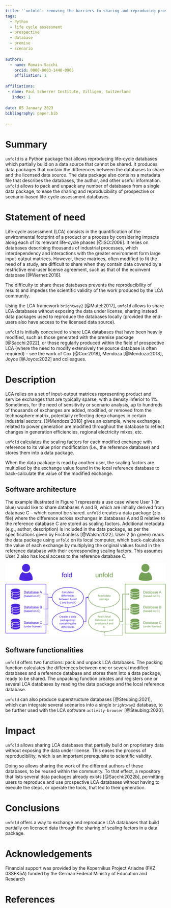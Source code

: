 ```yaml
---
title: '`unfold`: removing the barriers to sharing and reproducing prospective life-cycle assessment databases'
tags:
  - Python
  - life cycle assessment
  - prospective
  - database
  - premise
  - scenario

authors:
  - name: Romain Sacchi
    orcid: 0000-0003-1440-0905
    affiliation: 1

affiliations:
 - name: Paul Scherrer Institute, Villigen, Switzerland
   index: 1

date: 05 January 2023
bibliography: paper.bib

---
```


# Summary

`unfold` is a Python package that allows reproducing life-cycle databases which
partially build on a data source that cannot be shared. It produces 
data packages that contain the differences between the databases to share and 
the licensed data source. The data package also contains a metadata file that 
describes the databases, the author, and other useful information. `unfold` allows to 
pack and unpack any number of databases from a single data package, to ease the 
sharing and reproducibility of prospective or scenario-based life-cycle assessment 
databases.

# Statement of need

Life-cycle assessment (LCA) consists in the quantification of the environmental 
footprint of a product or a process by considering impacts along each of its 
relevant life-cycle phases [@ISO:2006]. It relies on databases describing 
thousands of industrial processes, which interdependency and interactions 
with the greater environment form large input-output matrices. 
However, these matrices, often modified to fit the need of a study, 
are difficult to share when they contain data covered by a restrictive 
end-user license agreement, such as that of the ecoinvent database [@Wernet:2016].

The difficulty to share these databases prevents the reproducibility of results 
and impedes the scientific validity of the work produced by the LCA community.

Using the LCA framework `brightway2` [@Mutel:2017], `unfold` allows to share LCA 
databases without exposing the data under license, sharing instead data packages used 
to reproduce the databases locally (provided the end-users also have access to the 
licensed data source).

`unfold` is initially conceived to share LCA databases that have been heavily 
modified, such as those generated with the premise package [@Sacchi:2022], or 
those regularly produced within the field of prospective LCA (where the need to 
modify extensively the source database is often required) – see the work of 
Cox [@Cox:2018], Mendoza [@Mendoza:2018], Joyce [@Joyce:2022] and colleagues.

# Description

LCA relies on a set of input-output matrices representing product and service exchanges
that are typically sparse, with a density inferior to 1%. Sometimes, for the need of sensitivity
or scenario analysis, up to hundreds of thousands of exchanges are added, modified, 
or removed from the technosphere matrix, potentially reflecting deep changes in certain 
industrial sectors. [@Mendoza:2018] gives an example, where exchanges 
related to power generation are modified throughout the database to reflect changes 
in generation efficiencies, regional electricity mixes, etc. 

`unfold` calculates the scaling factors for each modified exchange with 
reference to its value prior modification (i.e., the reference database) and stores 
them into a data package. 

When the data package is read by another user, the scaling factors are multiplied 
by the exchange value found in the local reference database to back-calculate 
the value of the modified exchange.

## Software architecture

The example illustrated in Figure 1 represents a use case where User 1 (in blue) 
would like to share databases A and B, which are initially derived from database C 
– which cannot be shared. `unfold` creates a data package (zip file) where the 
difference across exchanges in databases A and B relative to the reference 
database C are stored as scaling factors. Additional metadata (e.g., author, 
description) is included in the data package, as per the specifications given by 
Frictionless [@Walsh:2022]. User 2 (in green) reads the data package using 
`unfold` on its local computer, which back-calculates the value of each exchange 
by multiplying the original values found in the reference database with their 
corresponding scaling factors. This assumes User 2 also has local access 
to the reference database C.

![Workflow for sharing databases using `unfold` data packages.\label{fig:workflow}](assets/flow_diagram.png)

## Software functionalities

`unfold` offers two functions: pack and unpack LCA databases. The packing 
function calculates the differences between one or several modified databases 
and a reference database and stores them into a data package, ready to be shared. 
The unpacking function creates and registers one or several LCA databases by 
reading the data package and the local reference database.

`unfold` can also produce superstructure databases [@Steubing:2021], which can integrate 
several scenarios into a single `brightway2` database, to be further used with the LCA 
software `activity-browser` [@Steubing:2020].

# Impact

`unfold` allows sharing LCA databases that partially build on proprietary data 
without exposing the data under license. This eases the process of 
reproducibility, which is an important prerequisite to scientific validity. 

Doing so allows sharing the work of the different authors of these databases, 
to be reused within the community. To that effect, a repository that lists 
several data packages already exists [@Sacchi:2022b], permitting users to 
reproduce and use prospective LCA databases without having to execute 
the steps, or operate the tools, that led to their generation.

# Conclusions

`unfold` offers a way to exchange and reproduce LCA databases that build partially 
on licensed data through the sharing of scaling factors in a data package.

# Acknowledgements

Financial support was provided by the Kopernikus Project Ariadne (FKZ 03SFK5A) 
funded by the German Federal Ministry of Education and Research


# References